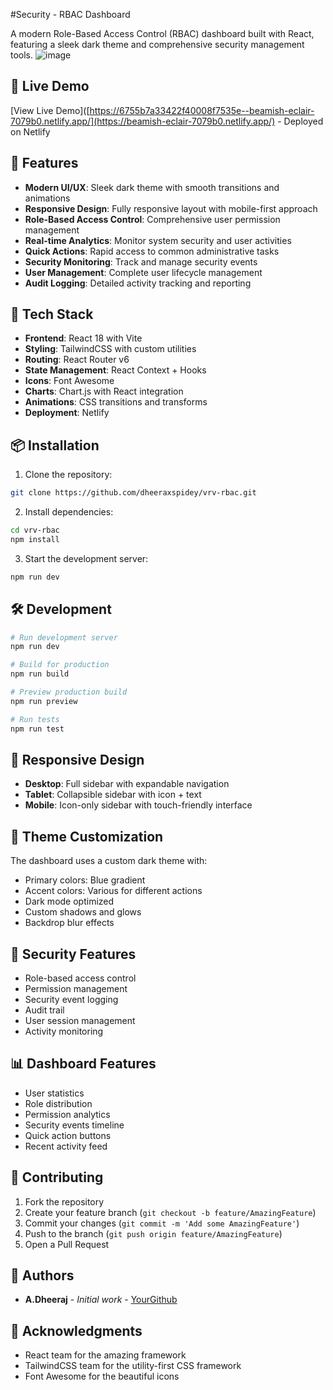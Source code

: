 #Security - RBAC Dashboard



A modern Role-Based Access Control (RBAC) dashboard built with React, featuring a sleek dark theme and comprehensive security management tools.
![image](https://github.com/user-attachments/assets/45365b95-a60e-4891-840b-2fc4d3d4b19d)

## 🌟 Live Demo

[View Live Demo]([https://6755b7a33422f40008f7535e--beamish-eclair-7079b0.netlify.app/](https://beamish-eclair-7079b0.netlify.app/) - Deployed on Netlify

## 🌟 Features

- **Modern UI/UX**: Sleek dark theme with smooth transitions and animations
- **Responsive Design**: Fully responsive layout with mobile-first approach
- **Role-Based Access Control**: Comprehensive user permission management
- **Real-time Analytics**: Monitor system security and user activities
- **Quick Actions**: Rapid access to common administrative tasks
- **Security Monitoring**: Track and manage security events
- **User Management**: Complete user lifecycle management
- **Audit Logging**: Detailed activity tracking and reporting

## 🚀 Tech Stack

- **Frontend**: React 18 with Vite
- **Styling**: TailwindCSS with custom utilities
- **Routing**: React Router v6
- **State Management**: React Context + Hooks
- **Icons**: Font Awesome
- **Charts**: Chart.js with React integration
- **Animations**: CSS transitions and transforms
- **Deployment**: Netlify

## 📦 Installation

1. Clone the repository:

```bash
git clone https://github.com/dheeraxspidey/vrv-rbac.git
```

2. Install dependencies:

```bash
cd vrv-rbac
npm install
```

3. Start the development server:

```bash
npm run dev
```

## 🛠️ Development

```bash
# Run development server
npm run dev

# Build for production
npm run build

# Preview production build
npm run preview

# Run tests
npm run test
```

## 📱 Responsive Design

- **Desktop**: Full sidebar with expandable navigation
- **Tablet**: Collapsible sidebar with icon + text
- **Mobile**: Icon-only sidebar with touch-friendly interface

## 🎨 Theme Customization

The dashboard uses a custom dark theme with:
- Primary colors: Blue gradient
- Accent colors: Various for different actions
- Dark mode optimized
- Custom shadows and glows
- Backdrop blur effects

## 🔐 Security Features

- Role-based access control
- Permission management
- Security event logging
- Audit trail
- User session management
- Activity monitoring

## 📊 Dashboard Features

- User statistics
- Role distribution
- Permission analytics
- Security events timeline
- Quick action buttons
- Recent activity feed

## 🤝 Contributing

1. Fork the repository
2. Create your feature branch (`git checkout -b feature/AmazingFeature`)
3. Commit your changes (`git commit -m 'Add some AmazingFeature'`)
4. Push to the branch (`git push origin feature/AmazingFeature`)
5. Open a Pull Request



## 👥 Authors

- **A.Dheeraj** - *Initial work* - [YourGithub](https://github.com/dheeraxspidey)

## 🙏 Acknowledgments

- React team for the amazing framework
- TailwindCSS team for the utility-first CSS framework
- Font Awesome for the beautiful icons




